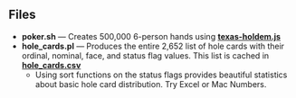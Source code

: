 ## Files
- **poker.sh** — Creates 500,000 6-person hands using **[texas-holdem.js](https://github.com/wrightben/texas-holdem)**
- **hole_cards.pl** — Produces the entire 2,652 list of hole cards with their ordinal, nominal, face, and status flag values. This list is cached in **[hole_cards.csv](https://github.com/wrightben/math/blob/master/Poker/Auto/Facts/hole_cards.csv)**
	- Using sort functions on the status flags provides beautiful statistics about basic hole card distribution. Try Excel or Mac Numbers.